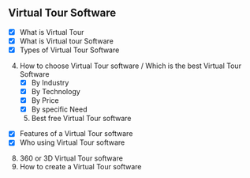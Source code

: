 ## Virtual Tour Software
- [x] What is Virtual Tour
- [x] What is Virtual tour Software
- [x] Types of Virtual Tour Software
4. How to choose Virtual Tour software / Which is the best Virtual Tour Software
	- [x] By Industry
	- [x] By Technology
	- [x] By Price
	- [x] By specific Need
	5. Best free Virtual Tour software
- [x] Features of a Virtual Tour software
- [x] Who using Virtual Tour software
8. 360 or 3D Virtual Tour software
9. How to create a Virtual Tour software